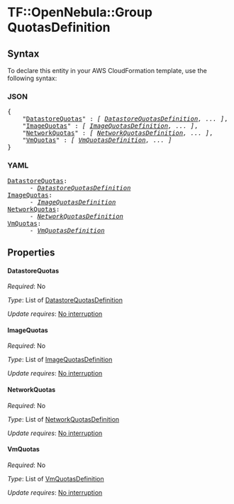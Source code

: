 # TF::OpenNebula::Group QuotasDefinition

## Syntax

To declare this entity in your AWS CloudFormation template, use the following syntax:

### JSON

<pre>
{
    "<a href="#datastorequotas" title="DatastoreQuotas">DatastoreQuotas</a>" : <i>[ <a href="datastorequotasdefinition.md">DatastoreQuotasDefinition</a>, ... ]</i>,
    "<a href="#imagequotas" title="ImageQuotas">ImageQuotas</a>" : <i>[ <a href="imagequotasdefinition.md">ImageQuotasDefinition</a>, ... ]</i>,
    "<a href="#networkquotas" title="NetworkQuotas">NetworkQuotas</a>" : <i>[ <a href="networkquotasdefinition.md">NetworkQuotasDefinition</a>, ... ]</i>,
    "<a href="#vmquotas" title="VmQuotas">VmQuotas</a>" : <i>[ <a href="vmquotasdefinition.md">VmQuotasDefinition</a>, ... ]</i>
}
</pre>

### YAML

<pre>
<a href="#datastorequotas" title="DatastoreQuotas">DatastoreQuotas</a>: <i>
      - <a href="datastorequotasdefinition.md">DatastoreQuotasDefinition</a></i>
<a href="#imagequotas" title="ImageQuotas">ImageQuotas</a>: <i>
      - <a href="imagequotasdefinition.md">ImageQuotasDefinition</a></i>
<a href="#networkquotas" title="NetworkQuotas">NetworkQuotas</a>: <i>
      - <a href="networkquotasdefinition.md">NetworkQuotasDefinition</a></i>
<a href="#vmquotas" title="VmQuotas">VmQuotas</a>: <i>
      - <a href="vmquotasdefinition.md">VmQuotasDefinition</a></i>
</pre>

## Properties

#### DatastoreQuotas

_Required_: No

_Type_: List of <a href="datastorequotasdefinition.md">DatastoreQuotasDefinition</a>

_Update requires_: [No interruption](https://docs.aws.amazon.com/AWSCloudFormation/latest/UserGuide/using-cfn-updating-stacks-update-behaviors.html#update-no-interrupt)

#### ImageQuotas

_Required_: No

_Type_: List of <a href="imagequotasdefinition.md">ImageQuotasDefinition</a>

_Update requires_: [No interruption](https://docs.aws.amazon.com/AWSCloudFormation/latest/UserGuide/using-cfn-updating-stacks-update-behaviors.html#update-no-interrupt)

#### NetworkQuotas

_Required_: No

_Type_: List of <a href="networkquotasdefinition.md">NetworkQuotasDefinition</a>

_Update requires_: [No interruption](https://docs.aws.amazon.com/AWSCloudFormation/latest/UserGuide/using-cfn-updating-stacks-update-behaviors.html#update-no-interrupt)

#### VmQuotas

_Required_: No

_Type_: List of <a href="vmquotasdefinition.md">VmQuotasDefinition</a>

_Update requires_: [No interruption](https://docs.aws.amazon.com/AWSCloudFormation/latest/UserGuide/using-cfn-updating-stacks-update-behaviors.html#update-no-interrupt)

